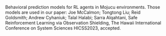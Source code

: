 Behavioral prediction models for RL agents in Mojucu environments. Those models are used in our paper:
Joe McCalmon; Tongtong Liu; Reid Goldsmith; Andrew Cyhaniuk; Talal Halabi; Sarra Alqahtani, Safe Reinforcement Learning via Observation Shielding, The Hawaii International Conference on System Sciences HICSS2023, accepted.
